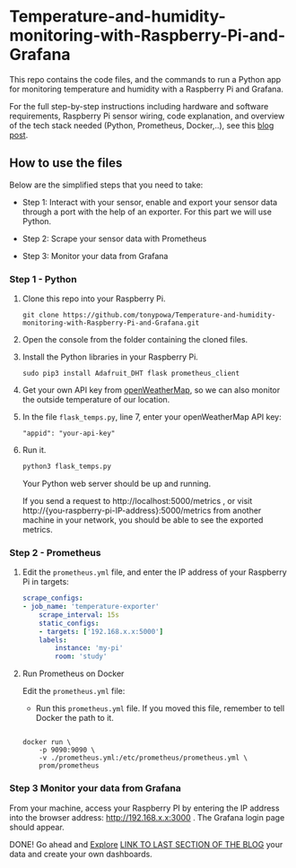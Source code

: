 # Temperature-and-humidity-monitoring-with-Raspberry-Pi-and-Grafana

This repo contains the code files, and the commands to run a Python app for monitoring temperature and humidity with a Raspberry Pi and Grafana.

For the full step-by-step instructions including hardware and software requirements, Raspberry Pi sensor wiring, code explanation, and overview of the tech stack needed (Python, Prometheus, Docker,..), see this [blog post](). 

## How to use the files

Below are the simplified steps that you need to take: 

- Step 1: Interact with your sensor, enable and export your sensor data through a port with the help of an exporter. For this part we will use Python. 

- Step 2: Scrape your sensor data with Prometheus
- Step 3: Monitor your data from Grafana

### Step 1 - Python

1. Clone this repo into your Raspberry Pi. 

    ``` git
    git clone https://github.com/tonypowa/Temperature-and-humidity-monitoring-with-Raspberry-Pi-and-Grafana.git
    ```

2. Open the console from the folder containing the cloned files.

3. Install the Python libraries in your Raspberry Pi.

    ```shell
    sudo pip3 install Adafruit_DHT flask prometheus_client
    ```

4. Get your own API key from [openWeatherMap](https://openweathermap.org/price#weather), so we can also monitor the outside temperature of our location.

5. In the file `flask_temps.py`, line 7, enter your openWeatherMap API key:

    ```
    "appid": "your-api-key"
    ```

6. Run it.

    ```python
    python3 flask_temps.py
    ```

    Your Python web server should be up and running.

    If you send a request to  http://localhost:5000/metrics , or visit http://{you-raspberry-pi-IP-address}:5000/metrics from another machine in your network, you should be able to see the exported metrics.

### Step 2 - Prometheus

1. Edit the `prometheus.yml` file, and enter the IP address of your Raspberry Pi in targets:

    ``` yml
    scrape_configs:
    - job_name: 'temperature-exporter'
        scrape_interval: 15s
        static_configs:
        - targets: ['192.168.x.x:5000']
        labels:
            instance: 'my-pi'
            room: 'study'
    ```

2. Run Prometheus on Docker

    Edit the `prometheus.yml` file:
    - Run this `prometheus.yml` file. If you moved this file, remember to tell Docker the path to it.

    ``` shell

    docker run \
        -p 9090:9090 \
        -v ./prometheus.yml:/etc/prometheus/prometheus.yml \
        prom/prometheus

    ```

### Step 3 Monitor your data from Grafana

From your machine, access your Raspberry PI by entering the IP address into the browser address: http://192.168.x.x:3000 . The Grafana login page should appear.

DONE! Go ahead and [Explore]() [LINK TO LAST SECTION OF THE BLOG]() your data and create your own dashboards.
